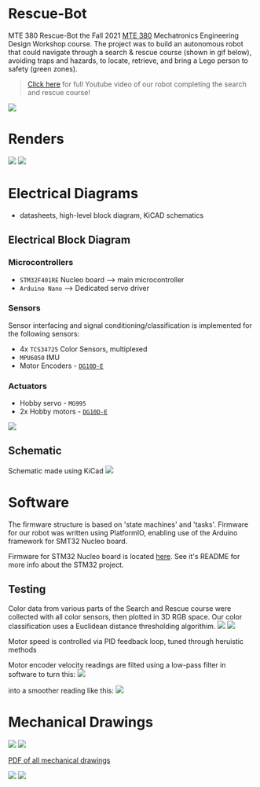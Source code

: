 # Rescue-Bot
MTE 380 Rescue-Bot the Fall 2021 [MTE 380](http://www.ucalendar.uwaterloo.ca/1819/COURSE/course-MTE.html#MTE380) Mechatronics Engineering Design Workshop course. The project was to build an autonomous robot that could navigate through a search & rescue course (shown in gif below), avoiding traps and hazards, to locate, retrieve, and bring a Lego person to safety (green zones).

> [Click here](https://youtu.be/ztVF_HEkW2k) for full Youtube video of our robot completing the search and rescue course!

[![](./images/Animation.gif)](https://youtu.be/ztVF_HEkW2k)

# Renders

![](./images/render2.jpg)
![](./images/render3.jpg)

# Electrical Diagrams

- datasheets, high-level block diagram, KiCAD schematics

## Electrical Block Diagram

### Microcontrollers
- `STM32F401RE` Nucleo board --> main microcontroller
- `Arduino Nano` --> Dedicated servo driver
### Sensors
Sensor interfacing and signal conditioning/classification is implemented for the following sensors:
- 4x `TCS34725` Color Sensors, multiplexed
- `MPU6050` IMU
- Motor Encoders - [`DG10D-E`](https://www.sparkfun.com/products/16413)
### Actuators
- Hobby servo - `MG995`
- 2x Hobby motors - [`DG10D-E`](https://www.sparkfun.com/products/16413)

![](./Electrical/Block-Diagram/Block_Diagram.svg)

## Schematic
Schematic made using KiCad
![](./Electrical/Rescue-bot/Rescue-bot-schematic.svg)

# Software

The firmware structure is based on 'state machines' and 'tasks'. Firmware for our robot was written using PlatformIO, enabling use of the Arduino framework for SMT32 Nucleo board.

Firmware for STM32 Nucleo board is located [here](./Software/Rescue-Bot). See it's README for more info about the STM32 project.

## Testing
Color data from various parts of the Search and Rescue course were collected with all color sensors, then plotted in 3D RGB space. Our color classification uses a Euclidean distance thresholding algorithim.
![](./Software/Computer_Colour_Visualization/Spheres/spheres_adafruit_edit.png)
![](./Software/Computer_Colour_Visualization/Spheres/spheres_ebay_edit.png)

Motor speed is controlled via PID feedback loop, tuned through heruistic methods

Motor encoder velocity readings are filted using a low-pass filter in software to turn this:
![](./images/before_lpf.png)

into a smoother reading like this:
![](./images/after_lpf.png)

# Mechanical Drawings

![](./images/model.png)
![](./images/model_exploded.png)

[PDF of all mechanical drawings](./images/Robot_Assembly_Drawing.pdf)

[![](./images/Solidworks_drawing.png)](./images/Robot_Assembly_Drawing.pdf)
[![](./images/Solidworks_drawing_BOM.png)](./images/Robot_Assembly_Drawing.pdf)